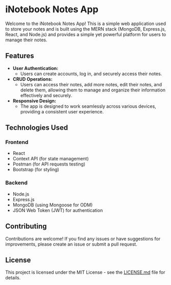 # iNotebook Notes App

Welcome to the iNotebook Notes App! This is a simple web application used to store your notes and is built using the MERN stack (MongoDB, Express.js, React, and Node.js) and provides a simple yet powerful platform for users to manage their notes.

## Features

- **User Authentication:**
  - Users can create accounts, log in, and securely access their notes.
- **CRUD Operations:**
  - Users can access their notes, add more notes, edit their notes, and delete them, allowing them to manage and organize their information effectively and securely.
- **Responsive Design:**
  - The app is designed to work seamlessly across various devices, providing a consistent user experience.

## Technologies Used

### Frontend

- React
- Context API (for state management)
- Postman (for API requests testing)
- Bootstrap (for styling)

### Backend

- Node.js
- Express.js
- MongoDB (using Mongoose for ODM)
- JSON Web Token (JWT) for authentication

## Contributing

Contributions are welcome! If you find any issues or have suggestions for improvements, please create an issue or submit a pull request.

## License

This project is licensed under the MIT License - see the [LICENSE.md](LICENSE.md) file for details.
